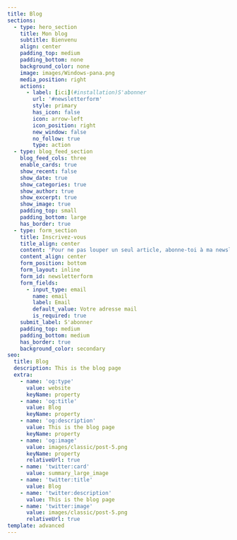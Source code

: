 ```yaml
---
title: Blog
sections:
  - type: hero_section
    title: Mon blog
    subtitle: Bienvenu
    align: center
    padding_top: medium
    padding_bottom: none
    background_color: none
    image: images/Windows-pana.png
    media_position: right
    actions:
      - label: [ici](#installation)S'abonner
        url: '#newsletterform'
        style: primary
        has_icon: false
        icon: arrow-left
        icon_position: right
        new_window: false
        no_follow: true
        type: action
  - type: blog_feed_section
    blog_feed_cols: three
    enable_cards: true
    show_recent: false
    show_date: true
    show_categories: true
    show_author: true
    show_excerpt: true
    show_image: true
    padding_top: small
    padding_bottom: large
    has_border: true
  - type: form_section
    title: Inscrivez-vous
    title_align: center
    content: 'Pour ne pas louper un seul article, abonne-toi à ma newsletter !'
    content_align: center
    form_position: bottom
    form_layout: inline
    form_id: newsletterform
    form_fields:
      - input_type: email
        name: email
        label: Email
        default_value: Votre adresse mail
        is_required: true
    submit_label: S'abonner
    padding_top: medium
    padding_bottom: medium
    has_border: true
    background_color: secondary
seo:
  title: Blog
  description: This is the blog page
  extra:
    - name: 'og:type'
      value: website
      keyName: property
    - name: 'og:title'
      value: Blog
      keyName: property
    - name: 'og:description'
      value: This is the blog page
      keyName: property
    - name: 'og:image'
      value: images/classic/post-5.png
      keyName: property
      relativeUrl: true
    - name: 'twitter:card'
      value: summary_large_image
    - name: 'twitter:title'
      value: Blog
    - name: 'twitter:description'
      value: This is the blog page
    - name: 'twitter:image'
      value: images/classic/post-5.png
      relativeUrl: true
template: advanced
---
```

